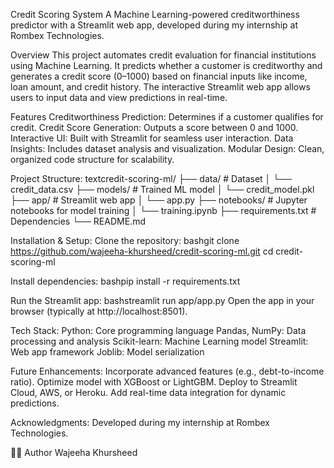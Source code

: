 Credit Scoring System
A Machine Learning-powered creditworthiness predictor with a Streamlit web app, developed during my internship at Rombex Technologies.

Overview
This project automates credit evaluation for financial institutions using Machine Learning. It predicts whether a customer is creditworthy and generates a credit score (0–1000) based on financial inputs like income, loan amount, and credit history. The interactive Streamlit web app allows users to input data and view predictions in real-time.

Features
Creditworthiness Prediction: Determines if a customer qualifies for credit.
Credit Score Generation: Outputs a score between 0 and 1000.
Interactive UI: Built with Streamlit for seamless user interaction.
Data Insights: Includes dataset analysis and visualization.
Modular Design: Clean, organized code structure for scalability.


Project Structure:
textcredit-scoring-ml/
├── data/                    # Dataset
│   └── credit_data.csv
├── models/                  # Trained ML model
│   └── credit_model.pkl
├── app/                     # Streamlit web app
│   └── app.py
├── notebooks/               # Jupyter notebooks for model training
│   └── training.ipynb
├── requirements.txt         # Dependencies
└── README.md

Installation & Setup:
Clone the repository:
bashgit clone https://github.com/wajeeha-khursheed/credit-scoring-ml.git
cd credit-scoring-ml

Install dependencies:
bashpip install -r requirements.txt

Run the Streamlit app:
bashstreamlit run app/app.py
Open the app in your browser (typically at http://localhost:8501).

Tech Stack:
Python: Core programming language
Pandas, NumPy: Data processing and analysis
Scikit-learn: Machine Learning model
Streamlit: Web app framework
Joblib: Model serialization

Future Enhancements:
Incorporate advanced features (e.g., debt-to-income ratio).
Optimize model with XGBoost or LightGBM.
Deploy to Streamlit Cloud, AWS, or Heroku.
Add real-time data integration for dynamic predictions.


Acknowledgments:
Developed during my internship at Rombex Technologies. 

👩‍💻 Author
Wajeeha Khursheed
